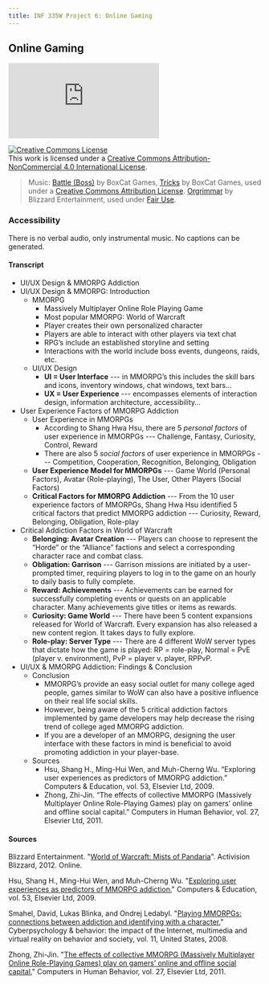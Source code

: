 ```yaml
---
title: INF 335W Project 6: Online Gaming
---
```

## Online Gaming

<div class="fluidMedia">
    <iframe src="https://player.vimeo.com/video/175977239" frameborder="0" webkitallowfullscreen mozallowfullscreen allowfullscreen></iframe>
</div>

<a href="http://creativecommons.org/licenses/by-nc/4.0/" rel="license"><img style="border-width: 0;" src="https://i.creativecommons.org/l/by-nc/4.0/88x31.png" alt="Creative Commons License" /></a><br />This work is licensed under a <a href="http://creativecommons.org/licenses/by-nc/4.0/" rel="license">Creative Commons Attribution-NonCommercial 4.0 International License</a>.

> Music: [Battle (Boss)](http://freemusicarchive.org/music/BoxCat_Games/Nameless_the_Hackers_RPG_Soundtrack/BoxCat_Games_-_Nameless-_the_Hackers_RPG_Soundtrack_-_05_Battle_Boss) by BoxCat Games, [Tricks](http://freemusicarchive.org/music/BoxCat_Games/Nameless_the_Hackers_RPG_Soundtrack/BoxCat_Games_-_Nameless-_the_Hackers_RPG_Soundtrack_-_24_Tricks) by BoxCat Games, used under a [Creative Commons Attribution License](http://creativecommons.org/licenses/by/3.0/). [Orgrimmar](http://us.blizzard.com/en-us/games/music/wow.html) by Blizzard Entertainment, used under [Fair Use](http://www.copyright.gov/fair-use/more-info.html).

### Accessibility
There is no verbal audio, only instrumental music. No captions can be generated.

#### Transcript
* UI/UX Design & MMORPG Addiction
* UI/UX Design & MMORPG: Introduction
    * MMORPG
        * Massively Multiplayer Online Role Playing Game
        * Most popular MMORPG: World of Warcraft
        * Player creates their own personalized character
        * Players are able to interact with other players via text chat
        * RPG’s include an established storyline and setting
        * Interactions with the world include boss events, dungeons, raids, etc.
    * UI/UX Design
        * **UI = User Interface** --- in MMORPG’s this includes the skill bars and icons, inventory windows, chat windows, text bars…
        * **UX = User Experience** --- encompasses elements of interaction design, information architecture, accessibility…
* User Experience Factors of MMORPG Addiction
    * User Experience in MMORPGs
        * According to Shang Hwa Hsu, there are 5 *personal factors* of user experience in MMORPGs --- Challenge, Fantasy, Curiosity, Control, Reward
        * There are also 5 *social factors* of user experience in MMORPGs --- Competition, Cooperation, Recognition, Belonging, Obligation
    * **User Experience Model for MMORPGs** --- Game World (Personal Factors), Avatar (Role-playing), The User, Other Players (Social Factors)
    * **Critical Factors for MMORPG Addiction** --- From the 10 user experience factors of MMORPGs, Shang Hwa Hsu identified 5 critical factors that predict MMORPG addiction --- Curiosity, Reward, Belonging, Obligation, Role-play
* Critical Addiction Factors in World of Warcraft
    * **Belonging: Avatar Creation** --- Players can choose to represent the “Horde” or the “Alliance” factions and select a corresponding character race and combat class.
    * **Obligation: Garrison** --- Garrison missions are initiated by a user-prompted timer, requiring players to log in to the game on an hourly to daily basis to fully complete.
    * **Reward: Achievements** --- Achievements can be earned for successfully completing events or quests on an applicable character. Many achievements give titles or items as rewards.
    * **Curiosity: Game World** --- There have been 5 content expansions released for World of Warcraft. Every expansion has also released a new content region. It takes days to fully explore.
    * **Role-play: Server Type** --- There are 4 different WoW server types that dictate how the game is played: RP = role-play, Normal = PvE (player v. environment), PvP = player v. player, RPPvP.
* UI/UX & MMORPG Addiction: Findings & Conclusion
    * Conclusion
        * MMORPG’s provide an easy social outlet for many college aged people, games similar to WoW can also have a positive influence on their real life social skills.
        * However, being aware of the 5 critical addiction factors implemented by game developers may help decrease the rising trend of college aged MMORPG addiction.
        * If you are a developer of an MMORPG, designing the user interface with these factors in mind is beneficial to avoid promoting addiction in your player-base.
    * Sources
        * Hsu, Shang H., Ming-Hui Wen, and Muh-Cherng Wu. “Exploring user experiences as predictors of MMORPG addiction.” Computers & Education, vol. 53, Elsevier Ltd, 2009.
        * Zhong, Zhi-Jin. “The effects of collective MMORPG (Massively Multiplayer Online Role-Playing Games) play on gamers’ online and offline social capital.” Computers in Human Behavior, vol. 27, Elsevier Ltd, 2011.

#### Sources        
Blizzard Entertainment. "[World of Warcraft: Mists of Pandaria](http://us.battle.net/wow/en/legion/)". Activision Blizzard, 2012. Online.

Hsu, Shang H., Ming-Hui Wen, and Muh-Cherng Wu. "[Exploring user experiences as predictors of MMORPG addiction.](http://utexas.summon.serialssolutions.com/2.0.0/link/0/eLvHCXMwpV1LSwMxEA5SPHjx_agPyB_Ybrd5bAJe1LYKIohWryGbTaA9tEtbwZ9vZpOtL0TQa3YS2MzuN0PyzTcIkV6nm3zBBMJzbakoOcmJc66gnMrCT5eSucwSqHceDfLhM-_fidtYGhNJljESBISvsTuOpHFv02o8Th89EoN0jI9_9W0qKIQyH0xB-LF_-aFSsm5bDMYJWL_X9KQTWLuCE5IgYglynvynaNVqqHMRV4dbqGE1NQSUWulpaV-DHuJ3kcd_vNs22ozpKr4IdjtozU53odNzZIXsofMViQ_DeQe2K-nkBdYLXM3hIgg6-uCZw95ZD_fXGDhMdTnFPnoaDkZXN0nsyJCYHpRa59J4iGBcUKcza6UotLS5JqzghmvbZcL5dCSnhU-6uDBCu8yUVGohGQWtV3KAWtPZ1B4hbLQotdAFLR0FVXyPG8ZCf4aCspKVvI06zc6rKghvqIaRNlHRVdBEU6ouU360jUTjH_VpX5UPDr9NPQR_Kvinl3Nt_DPigSnjveO_L3qCNsLNExzXnKLWcv5iz9B6-CTeAMpI7WM)" Computers & Education, vol. 53, Elsevier Ltd, 2009.

Smahel, David, Lukas Blinka, and Ondrej Ledabyl. "[Playing MMORPGs: connections between addiction and identifying with a character.](http://utexas.summon.serialssolutions.com/2.0.0/link/0/eLvHCXMwjZ3PS8MwFMeDDA968Mf8tamQ027VtUmaxNuYm4IOh0yvJT9BkDrcBP3vzY_Wue2g19K05b3w8tK87-cBgLKLbrISE1BOhcFM54gia63EOebSDeec2NQgr3eeDOjwOb8esbsFM2n1QJ_xSzWVFXgwC8oq7JY0v0kf3f8cHmQ8yq3cziXhKEUVWnNt9NJStJRUhlg63AV1s9a6qCTQm-bmMzIO18GNf33vHtip8kzYixNjH2yYsgm2f9EHm6D9I1aBHRhlujBSQ74OwMP4VXgFFHQGfhzfzK5gKIkJKogZrKq7YE_rl3AJilLDKPoNwino_-9CAfs1D_oQPA0Hk_5tUjVfSFTqoliSYosYIwp3jaaWEJtTbqUROZUSI0Q0YkZ51otLmpRmhjNlXLbBJeMES0XQEWiUb6U5AVAJpgUTEmuLPQDfhQhlfCsGiYkmOm-BTu2HYhoZG0U4G2e8cObznTJp4c3XAsfRS4vb_Nsymrb_-4hTsBUqPkJByhlozN8_zDnYjE79Bkjdxho)" Cyberpsychology & behavior: the impact of the Internet, multimedia and virtual reality on behavior and society, vol. 11, United States, 2008.

Zhong, Zhi-Jin. "[The effects of collective MMORPG (Massively Multiplayer Online Role-Playing Games) play on gamers’ online and offline social capital.](http://utexas.summon.serialssolutions.com/2.0.0/link/0/eLvHCXMwpV1LT9wwELbQigOXQoFSaJHmWJDCZmMnTo68lkpoJcRL3Cy_0i5CWYQWCW498R_4e_wSZmKHilblUKQcEmscK_Hom4nz-RvGeLaVJn9gAi-k9qJ0BZe8rmsjClEZ7F5VeT3wnPY7n-7L4XmxNyoP49aYSLKMkSAgfIvdsaUf323_ejzun5AQfF5w-p7BCJdd0M5qDKYk_Li385v0kbfVNsk4IevuP2fL-LI_TdT0lFvpQPwrUvU62lzE1uE86xhNHfmkVXma-rughfi3wOM7nmuBfYipKmwHu49sxjeLbL4rAwERFRbZ3AuI3i-xB_Q7iCQRmNRAfhYwFXCqjo8O4NsI83W8vrqHUWAzakz7IWiewvHkyidH2IQhFQ6IwrsBZAGTBn5oWmR_-vUIQd8DdONwjLo9D4v_YHVbBmWZnQ33T3e_J7HWQ2IxpxskWnpZY6afVkZkosw8ZjLSu8pLY1KTOs4tN9ZU1uXVwGldYrrt0XGMzSXPOOefWK-ZNP4zw4FKp0tthKsF6e0jIllPlR-MyF3uilW22c2rug6SHqrjul0qdAJFTqBSqdAJVpnoZl69mjGFIeetbivkJYpQYnqjrcI8qKiELOTa_93wC5sLq9l0fGW96c2tX2ezwcmeAdf1Cgg)" Computers in Human Behavior, vol. 27, Elsevier Ltd, 2011.
